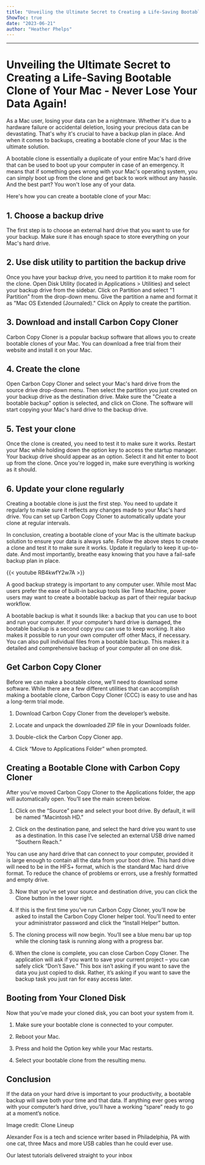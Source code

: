 ```yaml
---
title: "Unveiling the Ultimate Secret to Creating a Life-Saving Bootable Clone of Your Mac - Never Lose Your Data Again!"
ShowToc: true 
date: "2023-06-21"
author: "Heather Phelps"
---
```

*****
# Unveiling the Ultimate Secret to Creating a Life-Saving Bootable Clone of Your Mac - Never Lose Your Data Again!

As a Mac user, losing your data can be a nightmare. Whether it's due to a hardware failure or accidental deletion, losing your precious data can be devastating. That's why it's crucial to have a backup plan in place. And when it comes to backups, creating a bootable clone of your Mac is the ultimate solution.

A bootable clone is essentially a duplicate of your entire Mac's hard drive that can be used to boot up your computer in case of an emergency. It means that if something goes wrong with your Mac's operating system, you can simply boot up from the clone and get back to work without any hassle. And the best part? You won't lose any of your data.

Here's how you can create a bootable clone of your Mac:

## 1. Choose a backup drive

The first step is to choose an external hard drive that you want to use for your backup. Make sure it has enough space to store everything on your Mac's hard drive.

## 2. Use disk utility to partition the backup drive

Once you have your backup drive, you need to partition it to make room for the clone. Open Disk Utility (located in Applications > Utilities) and select your backup drive from the sidebar. Click on Partition and select "1 Partition" from the drop-down menu. Give the partition a name and format it as "Mac OS Extended (Journaled)." Click on Apply to create the partition.

## 3. Download and install Carbon Copy Cloner

Carbon Copy Cloner is a popular backup software that allows you to create bootable clones of your Mac. You can download a free trial from their website and install it on your Mac.

## 4. Create the clone

Open Carbon Copy Cloner and select your Mac's hard drive from the source drive drop-down menu. Then select the partition you just created on your backup drive as the destination drive. Make sure the "Create a bootable backup" option is selected, and click on Clone. The software will start copying your Mac's hard drive to the backup drive.

## 5. Test your clone

Once the clone is created, you need to test it to make sure it works. Restart your Mac while holding down the option key to access the startup manager. Your backup drive should appear as an option. Select it and hit enter to boot up from the clone. Once you're logged in, make sure everything is working as it should.

## 6. Update your clone regularly

Creating a bootable clone is just the first step. You need to update it regularly to make sure it reflects any changes made to your Mac's hard drive. You can set up Carbon Copy Cloner to automatically update your clone at regular intervals.

In conclusion, creating a bootable clone of your Mac is the ultimate backup solution to ensure your data is always safe. Follow the above steps to create a clone and test it to make sure it works. Update it regularly to keep it up-to-date. And most importantly, breathe easy knowing that you have a fail-safe backup plan in place.

{{< youtube RB4kwfY2w7A >}} 



A good backup strategy is important to any computer user. While most Mac users prefer the ease of built-in backup tools like Time Machine, power users may want to create a bootable backup as part of their regular backup workflow.
 
A bootable backup is what it sounds like: a backup that you can use to boot and run your computer. If your computer’s hard drive is damaged, the bootable backup is a second copy you can use to keep working. It also makes it possible to run your own computer off other Macs, if necessary. You can also pull individual files from a bootable backup. This makes it a detailed and comprehensive backup of your computer all on one disk.
 
## Get Carbon Copy Cloner
 
Before we can make a bootable clone, we’ll need to download some software. While there are a few different utilities that can accomplish making a bootable clone, Carbon Copy Cloner (CCC) is easy to use and has a long-term trial mode.
 
1. Download Carbon Copy Cloner from the developer’s website.
 

 
2. Locate and unpack the downloaded ZIP file in your Downloads folder.
 
3. Double-click the Carbon Copy Cloner app.
 
4. Click “Move to Applications Folder” when prompted.
 
## Creating a Bootable Clone with Carbon Copy Cloner
 
After you’ve moved Carbon Copy Cloner to the Applications folder, the app will automatically open. You’ll see the main screen below.
 
1. Click on the “Source” pane and select your boot drive. By default, it will be named “Macintosh HD.”
 
2. Click on the destination pane, and select the hard drive you want to use as a destination. In this case I’ve selected an external USB drive named “Southern Reach.”
 
You can use any hard drive that can connect to your computer, provided it is large enough to contain all the data from your boot drive. This hard drive will need to be in the HFS+ format, which is the standard Mac hard drive format. To reduce the chance of problems or errors, use a freshly formatted and empty drive.
 
3. Now that you’ve set your source and destination drive, you can click the Clone button in the lower right.
 
4. If this is the first time you’ve run Carbon Copy Cloner, you’ll now be asked to install the Carbon Copy Cloner helper tool. You’ll need to enter your administrator password and click the “Install Helper” button.
 
5. The cloning process will now begin. You’ll see a blue menu bar up top while the cloning task is running along with a progress bar.
 
6. When the clone is complete, you can close Carbon Copy Cloner. The application will ask if you want to save your current project – you can safely click “Don’t Save.” This box isn’t asking if you want to save the data you just copied to disk. Rather, it’s asking if you want to save the backup task you just ran for easy access later.
 
## Booting from Your Cloned Disk
 
Now that you’ve made your cloned disk, you can boot your system from it.
 
1. Make sure your bootable clone is connected to your computer.
 
2. Reboot your Mac.
 
3. Press and hold the Option key while your Mac restarts.
 
4. Select your bootable clone from the resulting menu.
 
## Conclusion
 
If the data on your hard drive is important to your productivity, a bootable backup will save both your time and that data. If anything ever goes wrong with your computer’s hard drive, you’ll have a working “spare” ready to go at a moment’s notice.
 
Image credit: Clone Lineup
 
Alexander Fox is a tech and science writer based in Philadelphia, PA with one cat, three Macs and more USB cables than he could ever use.
 
Our latest tutorials delivered straight to your inbox





